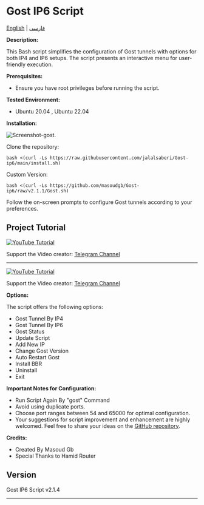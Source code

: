 # Gost IP6 Script

[English](README.md) | [فارسی](README-Fa.md)

**Description:**

This Bash script simplifies the configuration of Gost tunnels with options for both IP4 and IP6 setups. The script presents an interactive menu for user-friendly execution.


**Prerequisites:**

- Ensure you have root privileges before running the script.

**Tested Environment:**

- Ubuntu 20.04 , Ubuntu 22.04

**Installation:**

![Screenshot-gost](https://github.com/masoudgb/Gost-ip6/assets/87688187/89865918-5e27-43d9-9c7b-de283a767424).



Clone the repository:
```
bash <(curl -Ls https://raw.githubusercontent.com/jalalsaberi/Gost-ip6/main/install.sh)
```

Custom Version: 
```
bash <(curl -Ls https://github.com/masoudgb/Gost-ip6/raw/v2.1.1/Gost.sh)
```

Follow the on-screen prompts to configure Gost tunnels according to your preferences.


## Project Tutorial

[![YouTube Tutorial](https://img.youtube.com/vi/AHzhI7TUJSI/0.jpg)](https://youtu.be/AHzhI7TUJSI)

Support the Video creator: [Telegram Channel](https://t.me/+2S96GjBZJ1cxYzVk)

---

[![YouTube Tutorial](https://img.youtube.com/vi/Qlz61mlkQ5A/0.jpg)](https://youtu.be/Qlz61mlkQ5A)

Support the Video creator: [Telegram Channel](https://t.me/sixtininelearn)

**Options:**

The script offers the following options:

- Gost Tunnel By IP4
- Gost Tunnel By IP6
- Gost Status
- Update Script 
- Add New IP
- Change Gost Version
- Auto Restart Gost
- Install BBR
- Uninstall
- Exit


**Important Notes for Configuration:**

- Run Script Again By "gost" Command
- Avoid using duplicate ports.
- Choose port ranges between 54 and 65000 for optimal configuration.
- Your suggestions for script improvement and enhancement are highly welcomed. Feel free to share your ideas on the [GitHub repository](https://github.com/masoudgb/Gost-ip6/issues).


**Credits:**

- Created By Masoud Gb
- Special Thanks to Hamid Router

## Version

Gost IP6 Script v2.1.4

---
